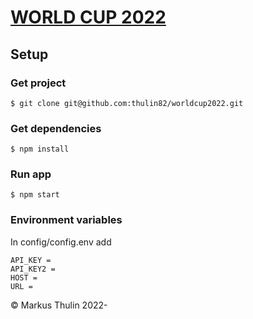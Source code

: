 # [WORLD CUP 2022](https://github.com/thulin82/worldcup2022)

## Setup

### Get project

```
$ git clone git@github.com:thulin82/worldcup2022.git
```

### Get dependencies

```
$ npm install
```

### Run app

```
$ npm start
```

### Environment variables
In config/config.env add
```
API_KEY = 
API_KEY2 = 
HOST = 
URL = 
```

© Markus Thulin 2022-
